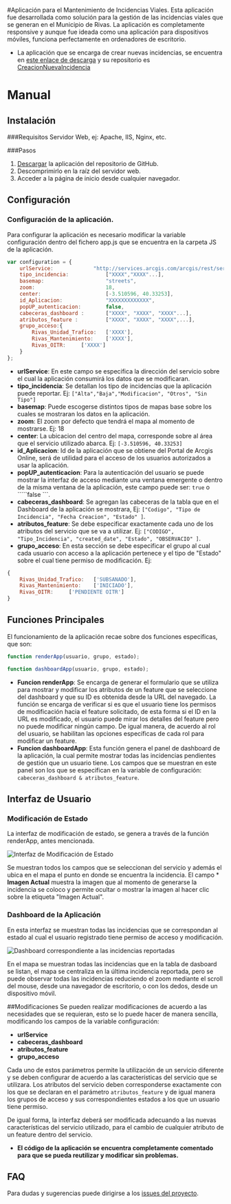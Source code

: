 #Aplicación para el Mantenimiento de Incidencias Viales.
Esta aplicación fue desarrollada como solución para la gestión de las incidencias viales que se generan en el Municipio de Rivas. La aplicación es completamente responsive y aunque fue ideada como una aplicación para dispositivos móviles, funciona perfectamente en ordenadores de escritorio.
* La aplicación que se encarga de crear nuevas incidencias, se encuentra en [este enlace de descarga](https://github.com/estebanarmas/CreateNewIncidence/archive/master.zip) y su repositorio es [CreacionNuevaIncidencia](https://github.com/estebanarmas/CreateNewIncidence)

# Manual 

## Instalación

###Requisitos
Servidor Web, ej: Apache, IIS, Nginx, etc.

###Pasos
1. [Descargar](https://github.com/estebanarmas/ModifyFeatureTemplate/archive/master.zip) la aplicación del repositorio de GitHub.
2.	Descomprimirlo en la raíz del servidor web.
3.	Acceder a la página de inicio desde cualquier navegador.

## Configuración

### Configuración de la aplicación.

Para configurar la aplicación es necesario modificar la variable configuración dentro del fichero app.js que se encuentra en la carpeta JS de la aplicación.

````Javascript
var configuration = {
    urlService:				"http://services.arcgis.com/arcgis/rest/services/FeatureServer/0",
    tipo_incidencia:			["XXXX","XXXX"...],
    basemap:     				"streets",
    zoom:    					18,
    center:   					[-3.510596, 40.33253],
	id_Aplicacion: 				"XXXXXXXXXXXXX",
	popUP_autenticacion:		false,
	cabeceras_dashboard :		["XXXX", "XXXX", "XXXX"...],
	atributos_feature :			["XXXX", "XXXX", "XXXX",...],
	grupo_acceso:{
		Rivas_Unidad_Trafico:	['XXXX'],
		Rivas_Mantenimiento:	['XXXX'],
		Rivas_OITR:		['XXXX']
	}
};
````
* **urlService**:
En este campo se especifica la dirección del servicio sobre el cual la aplicación consumirá los datos que se modificaran.
* **tipo_incidencia**:
Se detallan los tipo de incidencias que la aplicación puede reportar. Ej: ````["Alta","Baja","Modificacion", "Otros", "Sin Tipo"] ````
* **basemap**:
Puede escogerse distintos tipos de mapas base sobre los cuales se mostraran los datos en la aplicación.
* **zoom**:
El zoom por defecto que tendrá el mapa al momento de mostrarse. Ej: 18
* **center**:
La ubicacion del centro del mapa, corresponde sobre al área que el servicio utilizado abarca. Ej: ````[-3.510596, 40.33253] ````
* **id_Aplicacion**:
Id de la aplicación que se obtiene del Portal de Arcgis Online, será de utilidad para el acceso de los usuarios autorizados a usar la aplicación.
* **popUP_autenticacion**:
Para la autenticación del usuario se puede mostrar la interfaz de acceso mediante una ventana emergente o dentro de la misma ventana de la aplicación, este campo puede ser: ````true```` o `````false ```.
* **cabeceras_dashboard**:
Se agregan las cabeceras de la tabla que en el Dashboard de la aplicación se mostrara, Ej: ````["Codigo", "Tipo de Incidencia", "Fecha Creacion", "Estado" ]````.
* **atributos_feature**:
Se debe especificar exactamente cada uno de los atributos del servicio que se va a utilizar. Ej: ````["CODIGO", "Tipo_Incidencia", "created_date", "Estado", "OBSERVACIO" ]````.
* **grupo_acceso**:
En esta sección se debe especificar el grupo al cual cada usuario con acceso a la aplicación pertenece y el tipo de "Estado" sobre el cual tiene permiso de modificación. Ej:
````Javascript
{
	Rivas_Unidad_Trafico:	['SUBSANADO'],
	Rivas_Mantenimiento:	['INICIADO'],
	Rivas_OITR:		['PENDIENTE OITR']
}
````
## Funciones Principales
El funcionamiento de la aplicación recae sobre dos funciones especificas, que son:
````Javascript
function renderApp(usuario, grupo, estado);
````
````Javascript
function dashboardApp(usuario, grupo, estado);
````
* **Funcion renderApp**:
Se encarga de generar el formulario que se utiliza para mostrar y modificar los atributos de un feature que se seleccione del dashboard y que su ID es obtenida desde la URL del navegado.
La función se encarga de verificar si es que el usuario tiene los permisos de modificación hacia el feature solicitado, de esta forma si el ID en la URL es modificado, el usuario puede mirar los detalles del feature pero no puede modificar ningún campo.
De igual manera, de acuerdo al rol del usuario, se habilitan las opciones específicas de cada rol para modificar un feature.
* **Funcion dashboardApp**:
Esta función genera el panel de dashboard de la aplicación, la cual permite mostrar todas las incidencias pendientes de gestión que un usuario tiene.
Los campos que se muestran en este panel son los que se especifican en la variable de configuración: ````cabeceras_dashboard & atributos_feature````.

## Interfaz de Usuario
### Modificación de Estado
La interfaz de modificación de estado, se genera a través de la función renderApp, antes mencionada.

![Interfaz de Modificación de Estado](https://i.imgsafe.org/fca3785.png "Formulario de Modificación de Estado")

Se muestran todos los campos que se seleccionan del servicio y además el ubica en el mapa el punto en donde se encuentra la incidencia.
El campo * **Imagen Actual** muestra la imagen que al momento de generarse la incidencia se coloco y permite ocultar o mostrar la imagen al hacer clic sobre la etiqueta "Imagen Actual".
### Dashboard de la Aplicación
En esta interfaz se muestran todas las incidencias que se correspondan al estado al cual el usuario registrado tiene permiso de acceso y modificación.

![Dashboard correspondiente a las incidencias reportadas](https://i.imgsafe.org/fb68f25.png "Panel de Administración de Incidencias de un usuario")

En el mapa se muestran todas las incidencias que en la tabla de dasboard se listan, el mapa se centraliza en la última incidencia reportada, pero se puede observar todas las incidencias reduciendo el zoom mediante el scroll del mouse, desde una navegador de escritorio, o con los dedos, desde un dispositivo móvil.

##Modificaciones
Se pueden realizar modificaciones de acuerdo a las necesidades que se requieran, esto se lo puede hacer de manera sencilla, modificando los campos de la variable configuración:

* **urlService**
* **cabeceras_dashboard**
* **atributos_feature**
* **grupo_acceso**

Cada uno de estos parámetros permite la utilización de un servicio diferente y se deben configurar de acuerdo a las características del servicio que se utilizara.
Los atributos del servicio deben corresponderse exactamente con los que se declaran en el parámetro ````atributos_feature```` y de igual manera los grupos de acceso y sus correspondientes estados a los que un usuario tiene permiso.

De igual forma, la interfaz deberá ser modificada adecuando a las nuevas características del servicio utilizado, para el cambio de cualquier atributo de un feature dentro del servicio.

* **El código de la aplicación se encuentra completamente comentado para que se pueda reutilizar y modificar sin problemas.**

## FAQ

Para dudas y sugerencias puede dirigirse a los [issues del proyecto](https://github.com/estebanarmas/ModifyFeatureTemplate/issues).
